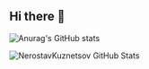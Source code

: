 ## Hi there 👋

![Anurag's GitHub stats](https://github-readme-stats.vercel.app/api?username=anuraghazra&show=reviews,discussions_started,discussions_answered,prs_merged,prs_merged_percentage)


![NerostavKuznetsov GitHub Stats](https://nerostav-kuznetsov.vercel.app/api?username=NerostavKuznetsov&show_icons=true&_&theme=merko)





